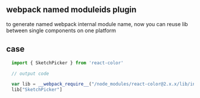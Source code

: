 ## webpack named moduleids plugin

to generate named webpack internal module name, now you can reuse lib between single components on one platform

## case

```javascript
  import { SketchPicker } from 'react-color'

  // output code

  var lib = __webpack_require__("/node_modules/react-color@2.x.x/lib/index.js");
  lib["SketchPicker"]

```